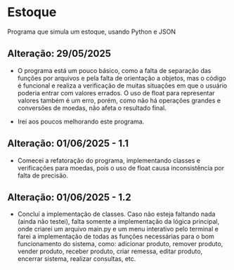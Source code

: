 # Estoque
Programa que simula um estoque, usando Python e JSON

## Alteração: 29/05/2025

- O programa está um pouco básico, como a falta de separação das funções por arquivos e pela falta de orientação a objetos, mas o código é funcional e realiza a verificação de muitas situações em que o usuário poderia entrar com valores errados. O uso de float para representar valores também é um erro, porém, como não há operações grandes e conversões de moedas, não afeta o resultado final.

- Irei aos poucos melhorando este programa.

## Alteração: 01/06/2025 - 1.1

- Comecei a refatoração do programa, implementando classes e verificações para moedas, pois o uso de float causa inconsistência por falta de precisão.

## Alteração: 01/06/2025 - 1.2

- Concluí a implementação de classes. Caso não esteja faltando nada (ainda não testei), falta somente a implementação da lógica principal, onde criarei um arquivo main.py e um menu interativo pelo terminal e farei a implementação de todas as funções necessárias para o bom funcionamento do sistema, como: adicionar produto, remover produto, vender produto, receber produto, criar remessa, editar produto, encerrar sistema, realizar consultas, etc.
